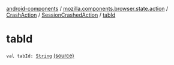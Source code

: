[android-components](../../../index.md) / [mozilla.components.browser.state.action](../../index.md) / [CrashAction](../index.md) / [SessionCrashedAction](index.md) / [tabId](./tab-id.md)

# tabId

`val tabId: `[`String`](https://kotlinlang.org/api/latest/jvm/stdlib/kotlin/-string/index.html) [(source)](https://github.com/mozilla-mobile/android-components/blob/master/components/browser/state/src/main/java/mozilla/components/browser/state/action/BrowserAction.kt#L581)